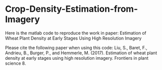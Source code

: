 # Crop-Density-Estimation-from-Imagery
Here is the matlab code to reproduce the work in paper: Estimation of Wheat Plant Density at Early Stages Using High Resolution Imagery

Please cite the following paper when using this code:
Liu, S., Baret, F., Andrieu, B., Burger, P., and Hemmerle, M. (2017). Estimation of wheat plant density at early stages using high resolution imagery. Frontiers in plant science 8.
